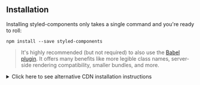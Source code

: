 ## Installation

Installing styled-components only takes a single command and you're ready to roll:

```
npm install --save styled-components
```

> It's highly recommended (but not required) to also use the [Babel plugin](/docs/tooling#babel-plugin). It offers many benefits like more legible class names, server-side rendering compatibility, smaller bundles, and more.

<details>
  <summary>Click here to see alternative CDN installation instructions</summary>

If you're not using a module bundler or package manager we also have a global ("UMD") build hosted on the [unpkg](http://unpkg.com) CDN. Simply add the following `<script>` tag to the bottom of your HTML file:

```html
<script src="https://unpkg.com/styled-components/dist/styled-components.min.js"></script>
```

Once you've added `styled-components` you will have access to the global `window.styled` variable.

```js
const Component = window.styled.div`
  color: red;
`
```

> This style of usage requires the [react CDN bundles](https://reactjs.org/docs/cdn-links.html) and the [`react-is` CDN bundle](https://unpkg.com/react-is/umd/react-is.production.min.js) to be on the page as well (before the styled-components script.)

</details>
